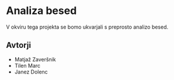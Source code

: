 # Analiza besed

V okviru tega projekta se bomo ukvarjali s preprosto analizo besed.

## Avtorji

* Matjaž Zaveršnik
* Tilen Marc
* Janez Dolenc
